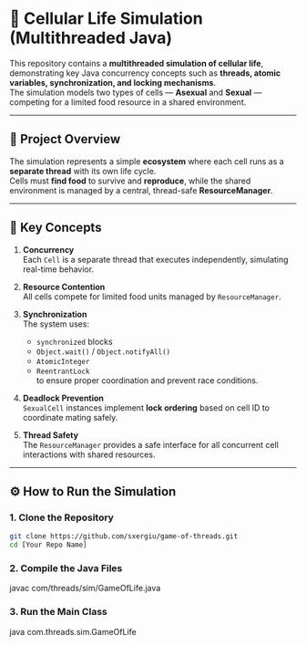 # 🧬 Cellular Life Simulation (Multithreaded Java)

This repository contains a **multithreaded simulation of cellular life**, demonstrating key Java concurrency concepts such as **threads, atomic variables, synchronization, and locking mechanisms**.  
The simulation models two types of cells — **Asexual** and **Sexual** — competing for a limited food resource in a shared environment.

---

## 🔬 Project Overview

The simulation represents a simple **ecosystem** where each cell runs as a **separate thread** with its own life cycle.  
Cells must **find food** to survive and **reproduce**, while the shared environment is managed by a central, thread-safe **ResourceManager**.

---

## 🧠 Key Concepts

1. **Concurrency**  
   Each `Cell` is a separate thread that executes independently, simulating real-time behavior.

2. **Resource Contention**  
   All cells compete for limited food units managed by `ResourceManager`.

3. **Synchronization**  
   The system uses:
   - `synchronized` blocks  
   - `Object.wait()` / `Object.notifyAll()`  
   - `AtomicInteger`  
   - `ReentrantLock`  
   to ensure proper coordination and prevent race conditions.

4. **Deadlock Prevention**  
   `SexualCell` instances implement **lock ordering** based on cell ID to coordinate mating safely.

5. **Thread Safety**  
   The `ResourceManager` provides a safe interface for all concurrent cell interactions with shared resources.

---

## ⚙️ How to Run the Simulation

### 1. Clone the Repository
```bash
git clone https://github.com/sxergiu/game-of-threads.git
cd [Your Repo Name]
```

### 2. Compile the Java Files
javac com/threads/sim/GameOfLife.java

### 3. Run the Main Class
java com.threads.sim.GameOfLife
